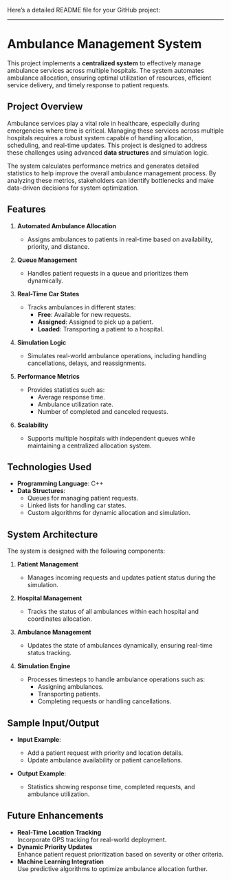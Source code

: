 Here’s a detailed README file for your GitHub project:

---

# Ambulance Management System

This project implements a **centralized system** to effectively manage ambulance services across multiple hospitals. The system automates ambulance allocation, ensuring optimal utilization of resources, efficient service delivery, and timely response to patient requests.  

## Project Overview

Ambulance services play a vital role in healthcare, especially during emergencies where time is critical. Managing these services across multiple hospitals requires a robust system capable of handling allocation, scheduling, and real-time updates. This project is designed to address these challenges using advanced **data structures** and simulation logic.  

The system calculates performance metrics and generates detailed statistics to help improve the overall ambulance management process. By analyzing these metrics, stakeholders can identify bottlenecks and make data-driven decisions for system optimization.  

## Features

1. **Automated Ambulance Allocation**  
   - Assigns ambulances to patients in real-time based on availability, priority, and distance.  

2. **Queue Management**  
   - Handles patient requests in a queue and prioritizes them dynamically.  

3. **Real-Time Car States**  
   - Tracks ambulances in different states:  
     - **Free**: Available for new requests.  
     - **Assigned**: Assigned to pick up a patient.  
     - **Loaded**: Transporting a patient to a hospital.  

4. **Simulation Logic**  
   - Simulates real-world ambulance operations, including handling cancellations, delays, and reassignments.  

5. **Performance Metrics**  
   - Provides statistics such as:  
     - Average response time.  
     - Ambulance utilization rate.  
     - Number of completed and canceled requests.  

6. **Scalability**  
   - Supports multiple hospitals with independent queues while maintaining a centralized allocation system.  

## Technologies Used

- **Programming Language**: C++  
- **Data Structures**:  
  - Queues for managing patient requests.  
  - Linked lists for handling car states.  
  - Custom algorithms for dynamic allocation and simulation.  

## System Architecture

The system is designed with the following components:  

1. **Patient Management**  
   - Manages incoming requests and updates patient status during the simulation.  

2. **Hospital Management**  
   - Tracks the status of all ambulances within each hospital and coordinates allocation.  

3. **Ambulance Management**  
   - Updates the state of ambulances dynamically, ensuring real-time status tracking.  

4. **Simulation Engine**  
   - Processes timesteps to handle ambulance operations such as:  
     - Assigning ambulances.  
     - Transporting patients.  
     - Completing requests or handling cancellations.  


## Sample Input/Output  

- **Input Example**:  
  - Add a patient request with priority and location details.  
  - Update ambulance availability or patient cancellations.  

- **Output Example**:  
  - Statistics showing response time, completed requests, and ambulance utilization.  

## Future Enhancements

- **Real-Time Location Tracking**  
   Incorporate GPS tracking for real-world deployment.  
- **Dynamic Priority Updates**  
   Enhance patient request prioritization based on severity or other criteria.  
- **Machine Learning Integration**  
   Use predictive algorithms to optimize ambulance allocation further.  


